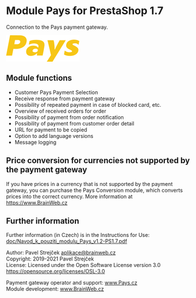 # Module Pays for PrestaShop 1.7

Connection to the Pays payment gateway.  

![Logo Pays](views/img/pays_ps-payment.png)

## Module functions

- Customer Pays Payment Selection
- Receive response from payment gateway
- Possibility of repeated payment in case of blocked card, etc.
- Overview of received orders for order
- Possibility of payment from order notification
- Possibility of payment from customer order detail
- URL for payment to be copied
- Option to add language versions
- Message logging

## Price conversion for currencies not supported by the payment gateway

If you have prices in a currency that is not supported by the payment gateway,
you can purchase the Pays Conversion module, which converts prices into the correct currency.
More information at https://www.BrainWeb.cz

## Further information

Further information (in Czech) is in the Instructions for Use:  
[doc/Navod_k_pouziti_modulu_Pays_v1.2-PS1.7.pdf](doc/Navod_k_pouziti_modulu_Pays_v1.2-PS1.7.pdf)

Author:    Pavel Strejček <aplikace@brainweb.cz>  
Copyright: 2019-2021 Pavel Strejček  
License:   Licensed under the Open Software License version 3.0  https://opensource.org/licenses/OSL-3.0

Payment gateway operator and support: www.Pays.cz  
Module development: www.BrainWeb.cz
